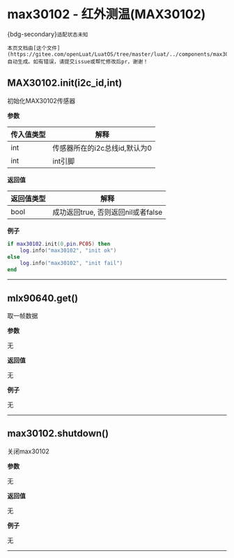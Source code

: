 # max30102 - 红外测温(MAX30102)

{bdg-secondary}`适配状态未知`

```{note}
本页文档由[这个文件](https://gitee.com/openLuat/LuatOS/tree/master/luat/../components/max30102/luat_lib_max30102.c)自动生成。如有错误，请提交issue或帮忙修改后pr，谢谢！
```


## MAX30102.init(i2c_id,int)



初始化MAX30102传感器

**参数**

|传入值类型|解释|
|-|-|
|int|传感器所在的i2c总线id,默认为0|
|int|int引脚|

**返回值**

|返回值类型|解释|
|-|-|
|bool|成功返回true, 否则返回nil或者false|

**例子**

```lua
if max30102.init(0,pin.PC05) then
    log.info("max30102", "init ok")
else
    log.info("max30102", "init fail")
end

```

---

## mlx90640.get()



取一帧数据

**参数**

无

**返回值**

无

**例子**

无

---

## max30102.shutdown()



关闭max30102

**参数**

无

**返回值**

无

**例子**

无

---

